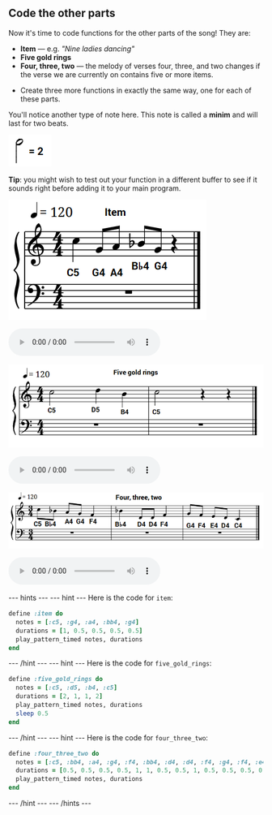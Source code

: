 ## Code the other parts

Now it's time to code functions for the other parts of the song! They are:

- **Item** — e.g. _"Nine ladies dancing"_
- **Five gold rings**
- **Four, three, two** — the melody of verses four, three, and two changes if the verse we are currently on contains five or more items.

+ Create three more functions in exactly the same way, one for each of these parts.

You'll notice another type of note here. This note is called a **minim** and will last for two beats.

![Minim](images/minim.png)

**Tip**: you might wish to test out your function in a different buffer to see if it sounds right before adding it to your main program.

![Item](images/item.png)

<div id="audio-preview" class="pdf-hidden">

<audio controls preload>
  <source src="resources/item.mp3" type="audio/mpeg">
Your browser does not support the <code>audio</code> element.
</audio>

</div>

![Five gold rings](images/five-gold-rings.png)

<div id="audio-preview" class="pdf-hidden">

<audio controls preload>
  <source src="resources/fivegoldrings.mp3" type="audio/mpeg">
Your browser does not support the <code>audio</code> element.
</audio>

</div>

![Four three two](images/four-three-two.png)

<div id="audio-preview" class="pdf-hidden">

<audio controls preload>
  <source src="resources/four-three-two.mp3" type="audio/mpeg">
Your browser does not support the <code>audio</code> element.
</audio>

</div>

--- hints ---
--- hint ---
Here is the code for `item`:

```ruby
define :item do
  notes = [:c5, :g4, :a4, :bb4, :g4]
  durations = [1, 0.5, 0.5, 0.5, 0.5]
  play_pattern_timed notes, durations
end
```
--- /hint ---
--- hint ---
Here is the code for `five_gold_rings`:

```ruby
define :five_gold_rings do
  notes = [:c5, :d5, :b4, :c5]
  durations = [2, 1, 1, 2]
  play_pattern_timed notes, durations
  sleep 0.5
end
```
--- /hint ---
--- hint ---
Here is the code for `four_three_two`:

```ruby
define :four_three_two do
  notes = [:c5, :bb4, :a4, :g4, :f4, :bb4, :d4, :d4, :f4, :g4, :f4, :e4, :d4, :c4]
  durations = [0.5, 0.5, 0.5, 0.5, 1, 1, 0.5, 0.5, 1, 0.5, 0.5, 0.5, 0.5, 1]
  play_pattern_timed notes, durations
end
```
--- /hint ---
--- /hints ---
